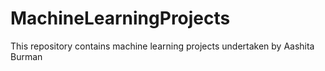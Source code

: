 # MachineLearningProjects
This repository contains machine learning projects undertaken by Aashita Burman
